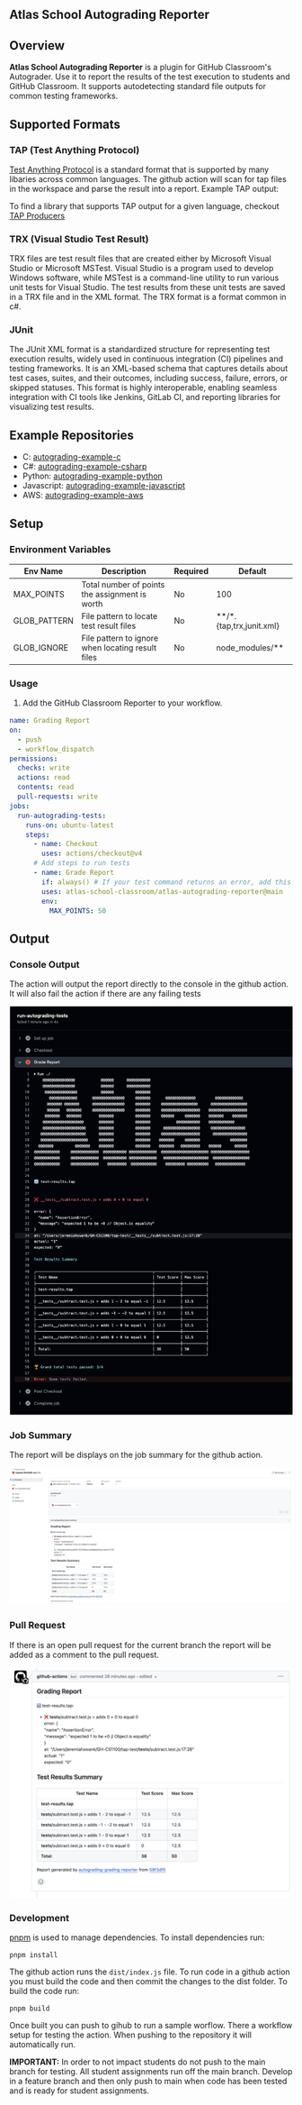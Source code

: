 ## Atlas School Autograding Reporter

## Overview

**Atlas School Autograding Reporter** is a plugin for GitHub Classroom's Autograder. Use it to report the results of the test execution to students and GitHub Classroom. It supports autodetecting standard file outputs for common testing frameworks.

## Supported Formats

### TAP (Test Anything Protocol)

[Test Anything Protocol](https://testanything.org/) is a standard format that is supported by many libaries across common languages. The github action will scan for tap files in the workspace and parse the result into a report. Example TAP output:

To find a library that supports TAP output for a given language, checkout [TAP Producers](https://testanything.org/producers.html)

### TRX (Visual Studio Test Result)

TRX files are test result files that are created either by Microsoft Visual Studio or Microsoft MSTest. Visual Studio is a program used to develop Windows software, while MSTest is a command-line utility to run various unit tests for Visual Studio. The test results from these unit tests are saved in a TRX file and in the XML format. The TRX format is a format common in c#.

### JUnit

The JUnit XML format is a standardized structure for representing test execution results, widely used in continuous integration (CI) pipelines and testing frameworks. It is an XML-based schema that captures details about test cases, suites, and their outcomes, including success, failure, errors, or skipped statuses. This format is highly interoperable, enabling seamless integration with CI tools like Jenkins, GitLab CI, and reporting libraries for visualizing test results.

## Example Repositories

* C: [autograding-example-c](https://github.com/atlas-school-classroom/autograding-example-c)
* C#: [autograding-example-csharp](https://github.com/atlas-school-classroom/autograding-example-csharp)
* Python: [autograding-example-python](https://github.com/atlas-school-classroom/autograding-example-python)
* Javascript: [autograding-example-javascript](https://github.com/atlas-school-classroom/autograding-example-javascript)
* AWS: [autograding-example-aws](https://github.com/atlas-school-classroom/autograding-example-aws)

## Setup

### Environment Variables

| Env Name               | Description                                     | Required | Default |
| ---------------------- | ----------------------------------------------- | -------- | ------- |
| MAX_POINTS       | Total number of points the assignment is worth  | No       | 100     |
| GLOB_PATTERN | File pattern to locate test result files | No      |  **/*.{tap,trx,junit.xml}  |
| GLOB_IGNORE | File pattern to ignore when locating result files | No      |  node_modules/**  |

### Usage

1. Add the GitHub Classroom Reporter to your workflow.

```yaml
name: Grading Report
on:
  - push
  - workflow_dispatch
permissions:
  checks: write
  actions: read
  contents: read
  pull-requests: write
jobs:
  run-autograding-tests:
    runs-on: ubuntu-latest
    steps:
      - name: Checkout
        uses: actions/checkout@v4
      # Add steps to run tests
      - name: Grade Report
        if: always() # If your test command returns an error, add this to always run grade report
        uses: atlas-school-classroom/atlas-autograding-reporter@main
        env:
          MAX_POINTS: 50
```

## Output

### Console Output

The action will output the report directly to the console in the github action. It will also fail the action if there are any failing tests

![](./assets/console.png)

### Job Summary

The report will be displays on the job summary for the github action.

![](./assets/job-summary.png)

### Pull Request

If there is an open pull request for the current branch the report will be added as a comment to the pull request.

![](./assets/pr.png)

### Development

[pnpm](https://pnpm.io) is used to manage dependencies. To install dependencies run:
```
pnpm install
```

The github action runs the `dist/index.js` file. To run code in a github action you must build the code and then commit the changes to the dist folder. To build the code run:

```
pnpm build
```

Once built you can push to gihub to run a sample worflow. There a workflow setup for testing the action. When pushing to the repository it will automatically run.

**IMPORTANT:** In order to not impact students do not push to the main branch for testing. All student assignments run off the main branch. Develop in a feature branch and then only push to main when code has been tested and is ready for student assignments.
